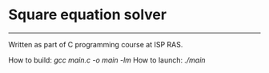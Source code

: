 # Square equation solver

---

Written as part of C programming course at ISP RAS.

How to build:
*gcc main.c -o main -lm*
How to launch:
*./main* 